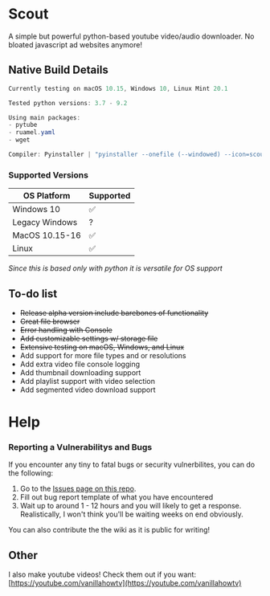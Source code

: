 # Scout

A simple but powerful python-based youtube video/audio downloader.
No bloated javascript ad websites anymore!
 
## Native Build Details
```cs
Currently testing on macOS 10.15, Windows 10, Linux Mint 20.1

Tested python versions: 3.7 - 9.2

Using main packages:
- pytube
- ruamel.yaml
- wget

Compiler: Pyinstaller | "pyinstaller --onefile (--windowed) --icon=scout_logo.png --osx-bundle-identifier=com.leifadev.scout"
```
### Supported Versions

| OS Platform | Supported   |
| ------- | ------------------|
| Windows 10 | :white_check_mark:|
| Legacy Windows | ?                |
| MacOS 10.15-16 | :white_check_mark: |
| Linux   | :white_check_mark: |

*Since this is based only with python it is versatile for OS support*

 ## To-do list
- ~~Release alpha version include barebones of functionality~~
- ~~Great file browser~~
- ~~Error handling with Console~~
- ~~Add customizable settings w/ storage file~~
- ~~Extensive testing on macOS, Windows, and Linux~~
- Add support for more file types and or resolutions
- Add extra video file console logging
- Add thumbnail downloading  support
- Add playlist support with video selection
- Add segmented video download support
 
# Help
 
### Reporting a Vulnerabilitys and Bugs

If you encounter any tiny to fatal bugs or security vulnerbilites, you can do the following:

1. Go to the [Issues page on this repo](https://github.com/leifadev/scout/issues).
2. Fill out bug report template of what you have encountered
3. Wait up to around 1 - 12 hours and you will likely to get a response. Realistically, I won't think you'll be waiting weeks on end obviously.

You can also contribute the the wiki as it is public for writing! 

## Other
I also make youtube videos! Check them out if you want:
[https://youtube.com/vanillahowtv](https://youtube.com/vanillahowtv)
